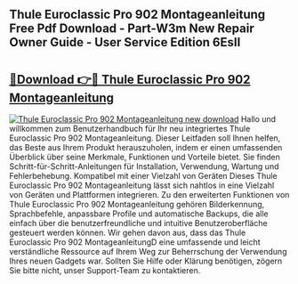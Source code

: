 ## Thule Euroclassic Pro 902 Montageanleitung Free Pdf Download - Part-W3m New Repair Owner Guide - User Service Edition 6EsII

# <h2><a href="http://df7ifc.blite.top/?on=Thule+Euroclassic+Pro+902+Montageanleitung">🔗Download 👉🔴 Thule Euroclassic Pro 902 Montageanleitung</a></h2>

[![Thule Euroclassic Pro 902 Montageanleitung new download](https://i.imgur.com/lujVjoI.png)](http://df7ifc.blite.top/?on=Thule+Euroclassic+Pro+902+Montageanleitung)
Hallo und willkommen zum Benutzerhandbuch für Ihr neu integriertes Thule Euroclassic Pro 902 Montageanleitung. Dieser Leitfaden soll Ihnen helfen, das Beste aus Ihrem Produkt herauszuholen, indem er einen umfassenden Überblick über seine Merkmale, Funktionen und Vorteile bietet. Sie finden Schritt-für-Schritt-Anleitungen für Installation, Verwendung, Wartung und Fehlerbehebung. Kompatibel mit einer Vielzahl von Geräten Dieses Thule Euroclassic Pro 902 Montageanleitung lässt sich nahtlos in eine Vielzahl von Geräten und Plattformen integrieren. Zu den erweiterten Funktionen von Thule Euroclassic Pro 902 Montageanleitung gehören Bilderkennung, Sprachbefehle, anpassbare Profile und automatische Backups, die alle einfach über die benutzerfreundliche und intuitive Benutzeroberfläche gesteuert werden können. Wir gehen davon aus, dass das Thule Euroclassic Pro 902 MontageanleitungD eine umfassende und leicht verständliche Ressource auf Ihrem Weg zur Beherrschung der Verwendung Ihres neuen Gadgets war. Sollten Sie Hilfe oder Klärung benötigen, zögern Sie bitte nicht, unser Support-Team zu kontaktieren.
